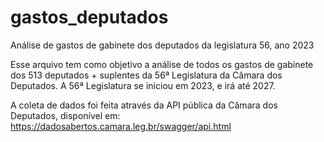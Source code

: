 # gastos_deputados
Análise de gastos de gabinete dos deputados da legislatura 56, ano 2023

Esse arquivo tem como objetivo a análise de todos os gastos de gabinete dos 513 deputados + suplentes da 56ª Legislatura da Câmara dos Deputados. A 56ª Legislatura se iniciou em 2023, e irá até 2027. 

A coleta de dados foi feita através da API pública da Câmara dos Deputados, disponível em: https://dadosabertos.camara.leg.br/swagger/api.html
